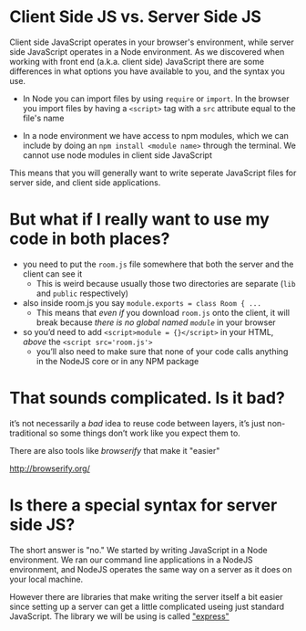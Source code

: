 
# Client Side JS vs. Server Side JS

Client side JavaScript operates in your browser's environment, while server side JavaScript operates in a Node environment. As we discovered when working with front end (a.k.a. client side) JavaScript there are some differences in what options you have available to you, and the syntax you use.

* In Node you can import files by using `require` or `import`. In the browser you import files by having a `<script>` tag with a `src` attribute equal to the file's name

* In a node environment we have access to npm modules, which we can include by doing an `npm install <module name>` through the terminal. We cannot use node modules in client side JavaScript

This means that you will generally want to write seperate JavaScript files for server side, and client side applications.

# But what if I really want to use my code in both places?

* you need to put the `room.js` file somewhere that both the server and the client can see it
  * This is weird because usually those two directories are separate (`lib` and `public` respectively)
* also inside room.js you say `module.exports = class Room { ...`
  * This means that *even if* you download `room.js` onto the client, it will break because *there is no global named `module`* in your browser
* so you’d need to add `<script>module = {}</script>` in your HTML, *above* the `<script src='room.js'>`
  * you’ll also need to make sure that none of your code calls anything in the NodeJS core or in any NPM package

# That sounds complicated. Is it bad?

it’s not necessarily a *bad* idea to reuse code between layers, it’s just non-traditional so some things don’t work like you expect them to.

There are also tools like *browserify* that make it "easier"

http://browserify.org/

# Is there a special syntax for server side JS?

The short answer is "no." We started by writing JavaScript in a Node environment. We ran our command line applications in a NodeJS environment, and NodeJS operates the same way on a server as it does on your local machine.

However there are libraries that make writing the server itself a bit easier since setting up a server can get a little complicated useing just standard JavaScript. The library we will be using is called ["express"](https://expressjs.com/)
